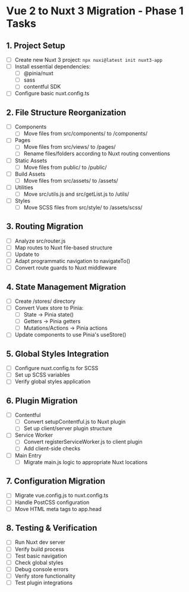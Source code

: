 # Vue 2 to Nuxt 3 Migration - Phase 1 Tasks

## 1. Project Setup
- [ ] Create new Nuxt 3 project: `npx nuxi@latest init nuxt3-app`
- [ ] Install essential dependencies:
  - [ ] @pinia/nuxt
  - [ ] sass
  - [ ] contentful SDK
- [ ] Configure basic nuxt.config.ts

## 2. File Structure Reorganization
- [ ] Components
  - [ ] Move files from src/components/ to /components/
- [ ] Pages
  - [ ] Move files from src/views/ to /pages/
  - [ ] Rename files/folders according to Nuxt routing conventions
- [ ] Static Assets
  - [ ] Move files from public/ to /public/
- [ ] Build Assets
  - [ ] Move files from src/assets/ to /assets/
- [ ] Utilities
  - [ ] Move src/utils.js and src/getList.js to /utils/
- [ ] Styles
  - [ ] Move SCSS files from src/style/ to /assets/scss/

## 3. Routing Migration
- [ ] Analyze src/router.js
- [ ] Map routes to Nuxt file-based structure
- [ ] Update <router-link> to <NuxtLink>
- [ ] Adapt programmatic navigation to navigateTo()
- [ ] Convert route guards to Nuxt middleware

## 4. State Management Migration
- [ ] Create /stores/ directory
- [ ] Convert Vuex store to Pinia:
  - [ ] State → Pinia state()
  - [ ] Getters → Pinia getters
  - [ ] Mutations/Actions → Pinia actions
- [ ] Update components to use Pinia's useStore()

## 5. Global Styles Integration
- [ ] Configure nuxt.config.ts for SCSS
- [ ] Set up SCSS variables
- [ ] Verify global styles application

## 6. Plugin Migration
- [ ] Contentful
  - [ ] Convert setupContentful.js to Nuxt plugin
  - [ ] Set up client/server plugin structure
- [ ] Service Worker
  - [ ] Convert registerServiceWorker.js to client plugin
  - [ ] Add client-side checks
- [ ] Main Entry
  - [ ] Migrate main.js logic to appropriate Nuxt locations

## 7. Configuration Migration
- [ ] Migrate vue.config.js to nuxt.config.ts
- [ ] Handle PostCSS configuration
- [ ] Move HTML meta tags to app.head

## 8. Testing & Verification
- [ ] Run Nuxt dev server
- [ ] Verify build process
- [ ] Test basic navigation
- [ ] Check global styles
- [ ] Debug console errors
- [ ] Verify store functionality
- [ ] Test plugin integrations
